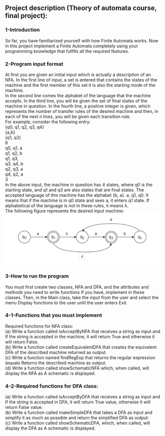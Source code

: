 ## Project description (Theory of automata course, final project):
### 1-Introduction
So far, you have familiarized yourself with how Finite Automata works.
Now in this project implement a Finite Automata completely using your programming knowledge that fulfills all the required features.
### 2-Program input format
At first you are given an initial input which is actually a description of an NFA.
In the first line of input, a set is entered that contains the states of the machine and 
the first member of this set it is also the starting mode of the machine.
<br />
In the second line comes the alphabet of the language that the machine accepts.
In the third line, you will be given the set of final states of the machine in question.
In the fourth line, a positive integer is given, which represents the number of transfer rules of the desired machine
and then, in each of the next n lines, you will be given each transition rule.
<br />
For example, consider the following entry:
<br />
{q0, q1, q2, q3, q4}
<br />
{a,b}
<br />
{q1, q3}
<br />
6
<br />
q0, q1, a
<br />
q1, q2, b
<br />
q1, q3,
<br />
q3, q4, b
<br />
q2, q3, a
<br />
q4, q2, a
<br />
3
<br />
In the above input, the machine in question has 4 states, where q0 is the starting state, and q1 and q3 are also states
that are final states. The accepted language of this machine has the alphabet {b, a}. a, q1, q0.
It means that if the machine is in q0 state and sees a, it enters q1 state. If alphabetical of the language is not in these rules, it means λ.
<br />
The following figure represents the desired input machine:
<br />
![alt text](https://github.com/k1booshehri/FinitieAutomata/blob/main/Automata.png)
<br />
### 3-How to run the program
You must first create two classes, NFA and DFA, and the attributes and methods you need to write functions
If you have, implement in these classes. Then, in the Main class, take the input from the user and select the menu
Display functions to the user until the user enters Exit.
### 4-1-Functions that you must implement
Required functions for NFA class:
<br />
(a) Write a function called isAcceptByNFA that receives a string as input and
If the string is accepted in the machine, it will return True and otherwise it will return False.
<br />
(b) Write a function called createEquivalentDFA that creates the equivalent DFA of the described machine
returned as output.
<br />
(c) Write a function named findRegExp that returns the regular expression (equals
Returns the described machine as output.
<br />
(d) Write a function called showSchematicNFA which, when called, will display the NFA as
A schematic is displayed.
### 4-2-Required functions for DFA class:
(a) Write a function called isAcceptByDFA that receives a string as input and
If the string is accepted in DFA, it will return True value, otherwise it will return False value.
<br />
(b) Write a function called makeSimpleDFA that takes a DFA as input and
simplify it as much as possible and return the simplified DFA as output.
<br />
(c) Write a function called showSchematicDFA, which, when called, will display the DFA as
A schematic is displayed.
